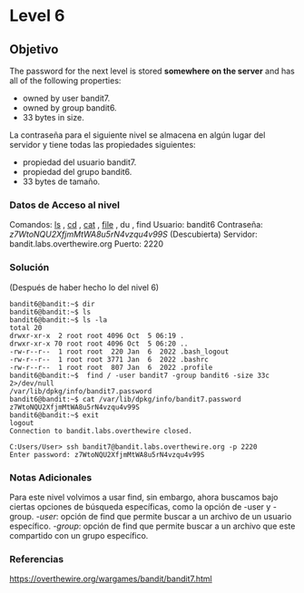 # Level 6
## Objetivo
The password for the next level is stored **somewhere on the server** and has all of the following properties:
- owned by user bandit7.
- owned by group bandit6.
- 33 bytes in size.

La contraseña para el siguiente nivel se almacena en algún lugar del servidor y tiene todas las propiedades siguientes:
- propiedad del usuario bandit7.
- propiedad del grupo bandit6.
- 33 bytes de tamaño.
### Datos de Acceso al nivel
Comandos: [ls](https://man7.org/linux/man-pages/man1/ls.1.html) , [cd](https://man7.org/linux/man-pages/man1/cd.1p.html) , [cat](https://man7.org/linux/man-pages/man1/cat.1.html) , [file](https://man7.org/linux/man-pages/man1/file.1.html) , du , find
Usuario: bandit6
Contraseña: *z7WtoNQU2XfjmMtWA8u5rN4vzqu4v99S* (Descubierta)
Servidor: bandit.labs.overthewire.org
Puerto: 2220
### Solución
(Después de haber hecho lo del nivel 6)
```
bandit6@bandit:~$ dir
bandit6@bandit:~$ ls
bandit6@bandit:~$ ls -la
total 20
drwxr-xr-x  2 root root 4096 Oct  5 06:19 .
drwxr-xr-x 70 root root 4096 Oct  5 06:20 ..
-rw-r--r--  1 root root  220 Jan  6  2022 .bash_logout
-rw-r--r--  1 root root 3771 Jan  6  2022 .bashrc
-rw-r--r--  1 root root  807 Jan  6  2022 .profile
bandit6@bandit:~$  find / -user bandit7 -group bandit6 -size 33c 2>/dev/null
/var/lib/dpkg/info/bandit7.password
bandit6@bandit:~$ cat /var/lib/dpkg/info/bandit7.password
z7WtoNQU2XfjmMtWA8u5rN4vzqu4v99S
bandit6@bandit:~$ exit
logout
Connection to bandit.labs.overthewire closed.

C:Users/User> ssh bandit7@bandit.labs.overthewire.org -p 2220
Enter password: z7WtoNQU2XfjmMtWA8u5rN4vzqu4v99S
```
### Notas Adicionales
Para este nivel volvimos a usar find, sin embargo, ahora buscamos bajo ciertas opciones de búsqueda específicas, como la opción de -user y -group.
*-user*: opción de find que permite buscar a un archivo de un usuario específico.
*-group*: opción de find que permite buscar a un archivo que este compartido con un grupo específico.
### Referencias
https://overthewire.org/wargames/bandit/bandit7.html